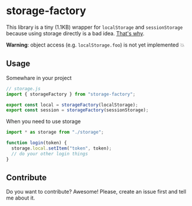 # storage-factory

This library is a tiny (1.1KB) wrapper for `localStorage` and `sessionStorage` because using storage directly is a bad idea. [That's why](https://michalzalecki.com/why-using-localStorage-directly-is-a-bad-idea).

**Warning**: object access (e.g. `localStorage.foo`) is not yet implemented 💥

## Usage

Somewhare in your project

```js
// storage.js
import { storageFactory } from "storage-factory";

export const local = storageFactory(localStorage);
export const session = storageFactory(sessionStorage);
```

When you need to use storage

```js
import * as storage from "./storage";

function login(token) {
  storage.local.setItem("token", token);
  // do your other login things
}
```

## Contribute

Do you want to contribute? Awesome! Please, create an issue first and tell me about it.
